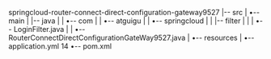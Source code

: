 springcloud-router-connect-direct-configuration-gateway9527
|-- src
|   •-- main
|       |-- java
|       |   •-- com
|       |       •-- atguigu
|       |           •-- springcloud
|       |               |-- filter
|       |               |   •-- LoginFilter.java
|       |               •-- RouterConnectDirectConfigurationGateWay9527.java
|       •-- resources
|           •-- application.yml
14
•-- pom.xml
